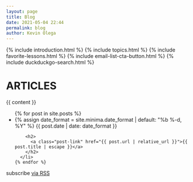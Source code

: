 ```yaml
--- 
layout: page
title: Blog
date: 2021-05-04 22:44
permalink: blog
author: Kevin Olega 
--- 
```


{% include introduction.html %}
{% include topics.html %}
{% include favorite-lessons.html %}
{% include email-list-cta-button.html %}
{% include duckduckgo-search.html %}

<h1 class="page-heading">ARTICLES</h1>
  
  {{ content }}

  <ul class="post-list">
    {% for post in site.posts %}
      <li>
        {% assign date_format = site.minima.date_format | default: "%b %-d, %Y" %}
        <span class="post-meta">{{ post.date | date: date_format }}</span>

        <h2>
          <a class="post-link" href="{{ post.url | relative_url }}">{{ post.title | escape }}</a>
        </h2>
      </li>
    {% endfor %}
  </ul>
<p class="rss-subscribe">subscribe <a href="{{ "/feed.xml" | relative_url }}">via RSS</a></p>